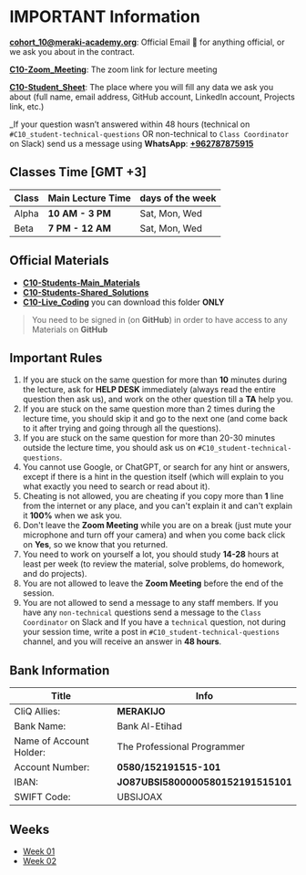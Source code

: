 # IMPORTANT Information

**cohort_10@meraki-academy.org**: Official Email :e-mail: for anything official, or we ask you about in the contract.

[**C10-Zoom_Meeting**](https://us06web.zoom.us/j/3610101010?pwd=S1kXbR4CubURVleqmgAlfO3JbcsGNo.1#success): The zoom link for lecture meeting

[**C10-Student_Sheet**](https://docs.google.com/spreadsheets/d/1VLPHLN_0BkHho22L5CqwKyMrLW5l-CKmPaf9f6WFnD0/edit?sharingaction=ownershiptransfer#gid=1714406271): The place where you will fill any data we ask you about (full name, email address, GitHub account, LinkedIn account, Projects link, etc.)

\_If your question wasn’t answered within 48 hours (technical on `#C10_student-technical-questions` OR non-technical to `Class Coordinator` on Slack) send us a message using **WhatsApp**: [**+962787875915**](http://wa.me/962787875915)

## Classes Time [GMT +3]

| Class | Main Lecture Time | days of the week |
| ----- | ----------------- | ---------------- |
| Alpha | **10 AM - 3 PM**  | Sat, Mon, Wed    |
| Beta  | **7 PM - 12 AM**  | Sat, Mon, Wed    |


## Official Materials

- [**C10-Students-Main_Materials**](https://github.com/MERAKI-Academy-Cohort-10/C10-Students_Materials-Phase_1)
- [**C10-Students-Shared_Solutions**](https://github.com/MERAKI-Academy-Cohort-10/C10-Students_Shared_Solutions)
- [**C10-Live_Coding**](https://drive.google.com/drive/folders/1_u7eS58vcZq9REPUiFF_H1ugaqGOV22v) you can download this folder **ONLY**

> You need to be signed in (on **GitHub**) in order to have access to any Materials on **GitHub**

## Important Rules

1. If you are stuck on the same question for more than **10** minutes during the lecture, ask for **HELP DESK** immediately (always read the entire question then ask us), and work on the other question till a **TA** help you.
2. If you are stuck on the same question more than 2 times during the lecture time, you should skip it and go to the next one (and come back to it after trying and going through all the questions).
3. If you are stuck on the same question for more than 20-30 minutes outside the lecture time, you should ask us on `#C10_student-technical-questions`.
4. You cannot use Google, or ChatGPT, or search for any hint or answers, except if there is a hint in the question itself (which will explain to you what exactly you need to search or read about it).
5. Cheating is not allowed, you are cheating if you copy more than **1** line from the internet or any place, and you can't explain it and can't explain it **100%** when we ask you.
6. Don't leave the **Zoom Meeting** while you are on a break (just mute your microphone and turn off your camera) and when you come back click on **Yes**, so we know that you returned.
7. You need to work on yourself a lot, you should study **14-28** hours at least per week (to review the material, solve problems, do homework, and do projects).
8. You are not allowed to leave the **Zoom Meeting** before the end of the session.
9. You are not allowed to send a message to any staff members. If you have any `non-technical` questions send a message to the `Class Coordinator` on Slack and If you have a `technical` question, not during your session time, write a post in `#C10_student-technical-questions` channel, and you will receive an answer in **48 hours**.

## Bank Information

| Title                   | Info                               |
| ----------------------- | ---------------------------------- |
| CliQ Allies:            | **MERAKIJO**                       |
| Bank Name:              | Bank Al-Etihad                     |
| Name of Account Holder: | The Professional Programmer        |
| Account Number:         | **0580/152191515-101**             |
| IBAN:                   | **JO87UBSI5800000580152191515101** |
| SWIFT Code:             | UBSIJOAX                           |

## Weeks

- [Week 01](./Weeks/Stage_1/W01.md)
- [Week 02](./Weeks/Stage_1/W02.md)

